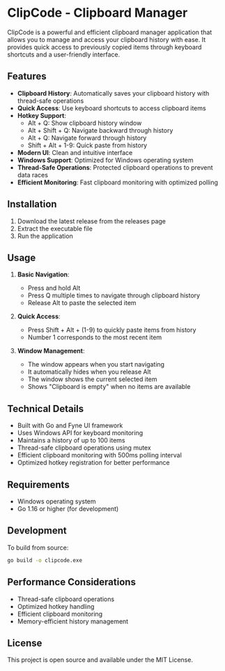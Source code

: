# ClipCode - Clipboard Manager

ClipCode is a powerful and efficient clipboard manager application that allows you to manage and access your clipboard history with ease. It provides quick access to previously copied items through keyboard shortcuts and a user-friendly interface.

## Features

- **Clipboard History**: Automatically saves your clipboard history with thread-safe operations
- **Quick Access**: Use keyboard shortcuts to access clipboard items
- **Hotkey Support**: 
  - Alt + Q: Show clipboard history window
  - Alt + Shift + Q: Navigate backward through history
  - Alt + Q: Navigate forward through history
  - Shift + Alt + 1-9: Quick paste from history
- **Modern UI**: Clean and intuitive interface
- **Windows Support**: Optimized for Windows operating system
- **Thread-Safe Operations**: Protected clipboard operations to prevent data races
- **Efficient Monitoring**: Fast clipboard monitoring with optimized polling

## Installation

1. Download the latest release from the releases page
2. Extract the executable file
3. Run the application

## Usage

1. **Basic Navigation**:
   - Press and hold Alt
   - Press Q multiple times to navigate through clipboard history
   - Release Alt to paste the selected item

2. **Quick Access**:
   - Press Shift + Alt + (1-9) to quickly paste items from history
   - Number 1 corresponds to the most recent item

3. **Window Management**:
   - The window appears when you start navigating
   - It automatically hides when you release Alt
   - The window shows the current selected item
   - Shows "Clipboard is empty" when no items are available

## Technical Details

- Built with Go and Fyne UI framework
- Uses Windows API for keyboard monitoring
- Maintains a history of up to 100 items
- Thread-safe clipboard operations using mutex
- Efficient clipboard monitoring with 500ms polling interval
- Optimized hotkey registration for better performance

## Requirements

- Windows operating system
- Go 1.16 or higher (for development)

## Development

To build from source:

```bash
go build -o clipcode.exe
```

## Performance Considerations

- Thread-safe clipboard operations
- Optimized hotkey handling
- Efficient clipboard monitoring
- Memory-efficient history management

## License

This project is open source and available under the MIT License. 